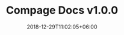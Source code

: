 ---
title: "Compage Docs v1.0.0"
date: 2018-12-29T11:02:05+06:00
description: "Compage project changelog."
type : "changelog"
draft: false
---